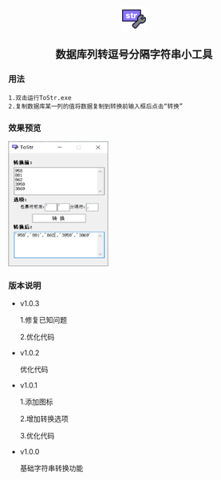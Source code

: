 <div align="center">
	<img src="./assets/logo.png" width="50" height="50" align="center">
</div>

<h2 align="center">数据库列转逗号分隔字符串小工具</h2>


### 用法

	1.双击运行ToStr.exe
	2.复制数据库某一列的值将数据复制到转换前输入框后点击“转换”

### 效果预览
	
<img src="./assets/yulan.png" width="200" height="250">

### 版本说明

- v1.0.3
	
    1.修复已知问题

	2.优化代码

- v1.0.2

	优化代码

- v1.0.1

	1.添加图标

	2.增加转换选项

	3.优化代码

- v1.0.0

	基础字符串转换功能
  


